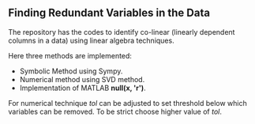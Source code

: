 ## Finding Redundant Variables in the Data
The repository has the codes to identify co-linear (linearly dependent columns in a data) using linear algebra techniques.  

Here three methods are implemented:

+ Symbolic Method using Sympy.
+ Numerical method using SVD method.
+ Implementation of MATLAB __null(x, 'r')__.

For numerical technique _tol_ can be adjusted to set threshold below which variables can be removed. To be strict choose higher value of _tol_. 
